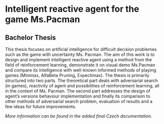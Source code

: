 # Intelligent reactive agent for the game Ms.Pacman

## Bachelor Thesis

This thesis focuses on artificial intelligence for difficult decision problemes such as the game
with uncertainty Ms. Pacman. The aim of this work is to design and implement intelligent
reactive agent using a method from the field of reinforcement learning, demonstrate it on visual
demo Ms.Pacman and compare its intelligence with well-known informed methods of
playing games (Minimax, AlfaBeta Pruning, Expectimax). The thesis is primarily structured
into two parts. The theoretical part deals with adversarial search (in games), reactivity
of agent and possibilities of reinforcement learning, all in the context of Ms. Pacman. The
second part addresses the design of agent’s versions behaviour implementation and finally
its comparison to other methods of adversarial search problem, evaluation of results and a
few ideas for future improvements.

*More information can be found in the added final Czech documentation.*
